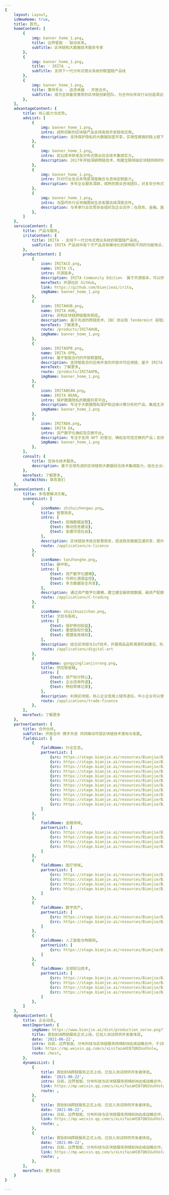 ```yaml
---
{
    layout: Layout,
    isNewHome: true,
    title: 首页,
    homeContent: [
        {
            img: banner_home_1.png,
            title: 边界智能 · 链动未来,
            subTitle: 区块链和大数据技术服务专家
        },
        {
            img: banner_home_1.png,
            title: · IRITA ·,
            subTitle: 支持下一代分布式商业系统的联盟链产品线
        },
        {
            img: banner_home_1.png,
            title: 秉持专业 · 追求卓越 · 开放合作,
            subTitle: 成为全球备受尊崇的区块链创新团队，为合作伙伴及行业创造深远价值
        },
    ],
    advantageContent: {
        title: 核心能力与优势,
        advList: [
            {
                img: banner_home_1.png,
                intro: 成熟创新的区块链产品支持高效开发链改应用,
                description: 支持保护隐私的大数据加密共享，实用性极强的链上链下系统交互能力，灵活的资产数字化建模与交换支持
            },
            {
                img: banner_home_1.png,
                intro: 前沿技术研发及分布式商业综合技术集成实力,
                description: 2017年开始深耕跨链技术、构建互联网级区块链网络的核心技术、深入实践大数据隐私保护和授权交换技术
            },
            {
                img: banner_home_1.png,
                intro: 针对行业及业务场景深度融合与咨询定制能力,
                description: 多年企业服务深耕，成熟的商业咨询团队，对复杂分布式商业系统的深入实践
            },
            {
                img: banner_home_1.png,
                intro: 与国内外行业领袖围绕生态发展达成深度合作,
                description: 与多家行业优秀协会组织及企业合作；在政务、金融、医疗等应用领域与国内外行业优秀企业建立合作关系
            },
        ]
    },
    serviceContent: {
        title: 产品与服务,
        iritaContent: {
            title: IRITA - 支持下一代分布式商业系统的联盟链产品线,
            subTitle: IRITA 产品线中各个子产品具有模块化的架构和不同的功能特点，可以根据不同业务场景高效打造不同行业应用
        },
        productContent: [
            {
                icon: IRITACE.png,
                name: IRITA CE,
                intro: 开源版本,
                description: IRITA Community Edition  属于开源版本，可以供开发者学习、快速上手熟悉 IRITA 的体系架构、并部署行业验证应用系统等,
                moreText: 开源社区 GitHub,
                link: https://github.com/bianjieai/irita,
                imgName: banner_home_1.png
            },
            {
                icon: IRITAHUB.png,
                name: IRITA HUB,
                intro: 异构区块链跨链服务枢纽,
                description: 基于先进的跨链技术、IBC 协议和 Tendermint 容错共识机制，支持联盟链、公链和链外企业传统系统间的可信计算调用及数据交互，支持跨链资产交换/转移、跨链数据安全共享和跨链服务调用,
                moreText: 了解更多,
                route: /products/IRITAHUB,
                imgName: banner_home_1.png
            },
            {
                icon: IRITAOPB.png,
                name: IRITA OPB,
                intro: 基于智能合约的开放联盟链,
                description: 支持智能合约应用开发的开放许可应用链，基于 IRITA 的成熟技术框架，联合联盟伙伴提供低成本分布式账本服务，提供安全丰富的区块链功能和接口，以应用服务平台形式支持分布式商业系统应用快速开发、部署及运营,
                moreText: 了解更多,
                route: /products/IRITAOPB,
                imgName: banner_home_1.png
            },
            {
                icon: IRITABEAN.png,
                name: IRITA BEAN,
                intro: 保护数据隐私的数据共享平台,
                description: 专注于大数据隐私保护和边缘计算分析的产品，集成主流开源隐私计算框架，实现了大数据多层次授权共享、多方隐私保护查询、多方联盟学习等能力；支持对数据和业务流程全生命周期进行监管，实现数据隐私保护及可信流转。可用于物联网、医疗健康等数据共享管理平台,
                imgName: banner_home_1.png
            },
            {
                icon: IRITADA.png,
                name: IRITA DA,
                intro: 资产数字化确权及交换平台,
                description: 专注于支持 NFT 的登记、确权及可信交换的产品；支持实体资产在链上的数字化建模和全生命周期管理；实现智能合约驱动实体经济相关流程的自动化运行，降低沟通与业务运营成本,
                imgName: banner_home_1.png
            },
        ],
        consult: {
            title: 咨询与技术服务,
            description: 基于全球先进的区块链和大数据综合技术集成能力，结合企业业务场景需求制定定制化解决方案咨询和技术实施。
        },
        moreText: 了解更多,
        chatWithUs: 联系我们
    },
    scenesContent: {
        title: 多场景解决方案,
        scenesList: [
            {
                iconName: zhihuizhengwu.png,
                title: 智慧政务,
                intro: [
                    {text: 加强数据监管},
                    {text: 推动信息建设},
                    {text: 发展可信社会},
                ],
                description: 区块链技术结合智慧政务，促进政务数据互通共享，提升跨部门、跨地区、跨层级协作效率，优化政务服务质量，简化企业、群众办理业务的流程，增强政府公信力,
                route: /applications/e-licence
            },
            {
                iconName: tanzhonghe.png,
                title: 碳中和,
                intro: [
                    {text: 资产数字化建模},
                    {text: 可视化溯源监控},
                    {text: 多方数据安全共享},
                ],
                description: 通过资产数字化建模，建立健全碳排放数据、碳资产配额、碳交易等链上资产管理，辅助政府科学决策和碳中和治理机制，推进政府在碳中和管理过程中的透明化、可信化以及治理模式创新化、精准化，决策科学化、高效化。,
                route: /applications/C-trading
            },
            {
                iconName: shuzihuazichan.png,
                title: 文创与版权,
                intro: [
                    {text: 保护原创权益},
                    {text: 重塑版权价值},
                    {text: 便捷高效维权},
                ],
                description: 结合区块链与IoT技术，开展商品品质溯源机制建设，形成生产加工监管追溯体系，实现全产业链生产质量可追溯。,
                route: /applications/digital-art
            },
            {
                iconName: gongyinglianjinrong.png,
                title: 供应链金融,
                intro: [
                    {text: 资产拆分转让},
                    {text: 企业信用传递},
                    {text: 物权转移记录},
                ],
                description: 利用区块链，核心企业信用上链传递后，中小企业可以使用核心企业的信贷授信额度，降低融资成本，提升融资效率。,
                route: /applications/trade-finance
            },
        ],
        moreText: 了解更多
    },
    partnerContent: {
        title: 合作伙伴,
        subTitle: 开放合作 携手共进 共同推动可信区块链技术落地与发展,
        fieldsList: [
            {
                fieldName: 行业生态,
                partnerList: [
                    {src: https://stage.bianjie.ai/resources/Bianjie/BJHOME-IMAGE/partners/industry_ecology/wx_logo.png},
                    {src: https://stage.bianjie.ai/resources/Bianjie/BJHOME-IMAGE/partners/industry_ecology/xwlzb_logo.png},
                    {src: https://stage.bianjie.ai/resources/Bianjie/BJHOME-IMAGE/partners/industry_ecology/bsn_logo.png},
                    {src: https://stage.bianjie.ai/resources/Bianjie/BJHOME-IMAGE/partners/industry_ecology/casme_logo.png},
                    {src: https://stage.bianjie.ai/resources/Bianjie/BJHOME-IMAGE/partners/industry_ecology/cie_logo.png},
                    {src: https://stage.bianjie.ai/resources/Bianjie/BJHOME-IMAGE/partners/industry_ecology/shbta_logo.png},
                    {src: https://stage.bianjie.ai/resources/Bianjie/BJHOME-IMAGE/partners/industry_ecology/jxm_logo.png},
                    {src: https://stage.bianjie.ai/resources/Bianjie/BJHOME-IMAGE/partners/industry_ecology/tbi_logo.png},
                    {src: https://stage.bianjie.ai/resources/Bianjie/BJHOME-IMAGE/partners/industry_ecology/shso_logo.png},
                    {src: https://stage.bianjie.ai/resources/Bianjie/BJHOME-IMAGE/partners/industry_ecology/ccid_logo.png},
                    {src: https://stage.bianjie.ai/resources/Bianjie/BJHOME-IMAGE/partners/industry_ecology/lt_logo.png},
                ]
            },
            {
                fieldName: 金融领域,
                partnerList: [
                    {src: https://stage.bianjie.ai/resources/Bianjie/BJHOME-IMAGE/partners/financial_field/dfi_logo.png},
                    {src: https://stage.bianjie.ai/resources/Bianjie/BJHOME-IMAGE/partners/financial_field/ode_logo.png},
                    {src: https://stage.bianjie.ai/resources/Bianjie/BJHOME-IMAGE/partners/financial_field/zcbri_logo.png},
                    {src: https://stage.bianjie.ai/resources/Bianjie/BJHOME-IMAGE/partners/financial_field/lg_logo.png},
                ]
            },
            {
                fieldName: 医疗领域,
                partnerList: [
                    {src: https://stage.bianjie.ai/resources/Bianjie/BJHOME-IMAGE/partners/medical_field/xkl_logo.png},
                    {src: https://stage.bianjie.ai/resources/Bianjie/BJHOME-IMAGE/partners/medical_field/nxyl_logo.png},
                    {src: https://stage.bianjie.ai/resources/Bianjie/BJHOME-IMAGE/partners/medical_field/rhdk_logo.png},
                    {src: https://stage.bianjie.ai/resources/Bianjie/BJHOME-IMAGE/partners/medical_field/pdwszyzx_logo.png},
                ]
            },
            {
                fieldName: 数字资产,
                partnerList: [
                    {src: https://stage.bianjie.ai/resources/Bianjie/BJHOME-IMAGE/partners/digital_assets/xdkj_logo.png},
                    {src: https://stage.bianjie.ai/resources/Bianjie/BJHOME-IMAGE/partners/digital_assets/sykj_logo.png},
                ]
            },
            {
                fieldName: 人工智能与物联网,
                partnerList: [
                    {src: https://stage.bianjie.ai/resources/Bianjie/BJHOME-IMAGE/partners/ai_internet/xjkj_logo.png},
                ]
            },
            {
                fieldName: 全球前沿技术,
                partnerList: [
                    {src: https://stage.bianjie.ai/resources/Bianjie/BJHOME-IMAGE/partners/technology/cosmos_logo.png},
                    {src: https://stage.bianjie.ai/resources/Bianjie/BJHOME-IMAGE/partners/technology/tendermint_logo.png},
                    {src: https://stage.bianjie.ai/resources/Bianjie/BJHOME-IMAGE/partners/technology/irisnet_logo.png},
                    {src: https://stage.bianjie.ai/resources/Bianjie/BJHOME-IMAGE/partners/technology/chainlink_logo.png},
                ]
            },
        ]
    },
    dynamicContent: {
        title: 企业动态,
        mostImportant: {
            imgName: https://www.bianjie.ai/dist/production_serve.png?7a666bd93e73b7e630b469c3c376479f,
            title: 首批BSN跨链服务正式上线，已加入测试网供开发者体验,
            date: '2021-06-22',
            intro: 日前，边界智能、分布科技与区块链服务网络BSN达成战略合作，于2020年10月31日，在BSN测试网上线 IRITA OPB。,
            link: https://mp.weixin.qq.com/s/xLnifazaHIB7QNIUuXVolw,
            route: /most,
        },
        dynamicList: [
            {
                title: 首批BSN跨链服务正式上线，已加入测试网供开发者体验,
                date: '2021-06-22',
                intro: 日前，边界智能、分布科技与区块链服务网络BSN达成战略合作，于2020年10月31日，在BSN测试网上线 IRITA OPB。,
                link: https://mp.weixin.qq.com/s/xLnifazaHIB7QNIUuXVolw,
                route: ,
            },
            {
                title: 首批BSN跨链服务正式上线，已加入测试网供开发者体验,
                date: '2021-06-22',
                intro: 日前，边界智能、分布科技与区块链服务网络BSN达成战略合作，于2020年10月31日，在BSN测试网上线 IRITA OPB。,
                link: https://mp.weixin.qq.com/s/xLnifazaHIB7QNIUuXVolw,
                route: ,
            },
            {
                title: 首批BSN跨链服务正式上线，已加入测试网供开发者体验,
                date: '2021-06-22',
                intro: 日前，边界智能、分布科技与区块链服务网络BSN达成战略合作，于2020年10月31日，在BSN测试网上线 IRITA OPB。,
                link: https://mp.weixin.qq.com/s/xLnifazaHIB7QNIUuXVolw,
                route: ,
            },
        ],
        moreText: 更多动态
    }
}

---
```


